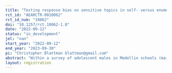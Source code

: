 ```yaml
---
title: "Testing response bias on sensitive topics in self- versus enumerator-administered surveys"
rct_id: "AEARCTR-0010062"
rct_id_num: "10062"
doi: "10.1257/rct.10062-1.0"
date: "2022-09-12"
status: "in_development"
jel: "nan"
start_year: "2022-09-12"
end_year: "2023-09-30"
pi: "Christopher Blattman blattman@gmail.com"
abstract: "Within a survey of adolescent males in Medellin schools (mainly 13-year old boys) we are randomizing whether survey respondents answer sensitive questions themselves or are asked the questions by an enumerator. Questions are of three main varieties: (1) antisocial behaviors, (2) symptoms of depression, and (3) symptoms of anxiety."
layout: registration
---
```


